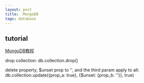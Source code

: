 ```yaml
---
layout: post
title:  MongoDB
tags: database
---
```


## tutorial

[MongoDB教程](http://www.w3cschool.cc/mongodb/mongodb-tutorial.html)


drop collection:
    db.collection.drop()

delete property, $unset prop to '', and the third param apply to all:
    db.collection.update({prop_a: true}, {$unset: {prop_b: ''}}, true)
